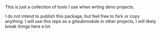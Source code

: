 This is just a collection of tools I use when wrting deno projects.

I do not intend to publish this package, but feel free to fork or copy anything. I will use this repo as a gitsubmodule in other projects, I will likely break things here a lot.
